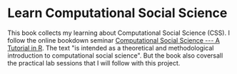 # Learn Computational Social Science

This book collects my learning about Computational Social Science (CSS). I follow the online bookdown seminar [Computational Social Science --- A Tutorial in R](https://bookdown.org/markhoff/css/). The text "is intended as a theoretical and methodological introduction to computational social science". But the book also  coversall the practical lab sessions that I will follow with this project.
